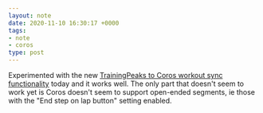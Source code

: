 ```yaml
---
layout: note
date: 2020-11-10 16:30:17 +0000
tags:
- note
- coros
type: post
---
```


Experimented with the new [TrainingPeaks to Coros workout sync functionality](https://support.coros.com/hc/en-us/articles/360052332691-How-to-download-workouts-and-training-plans-from-TrainingPeaks-to-your-COROS-watch) today and it works well. The only part that doesn't seem to work yet is Coros doesn't seem to support open-ended segments, ie those with the "End step on lap button" setting enabled.